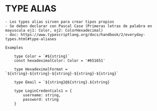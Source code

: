 
# TYPE ALIAS

    - Los types alias sirven para crear tipos propios
    - Se deben declarar con Pascal Case (Primeras letras de palabra en mayuscula ej1: Color, ej2: ColorHexadecimal)
    - doc: https://www.typescriptlang.org/docs/handbook/2/everyday-types.html#type-aliases

    Examples

        type Color = `#${string}`
        const hexadeximalColor: Color = '#651651' 

        type HexadeximalFormat = `${string}-${string}-${string}-${string}-${string}`

        type Email = `${string}@${string}.${string}

        type LoginCredentials1 = {
            username: string,
            password: string
        }